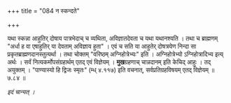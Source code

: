 +++
title = "084 न स्कन्दते"

+++

यथा स्कन्ना आहुतिर् दोषाय पात्रभेदाच् च व्यथिता, अविज्ञातदेवता च यथा यथानश्यति । तथा च ब्राह्मणम् "अर्धा ह वा एषाहुतिर् या देवताम् अविज्ञाय हुता" । एवं च सति या आहुतेर् दोषत्रयेण निन्दा सा प्रकृतब्राह्मणदानस्तुत्यर्था । तथा चोक्तम् "वरिष्ठम् अग्निहोत्रेभ्यः" इति । अग्निहोत्रेभ्यो ऽग्निहोत्रादिभ्य इत्य् अर्थः । सर्वं नित्यकर्मोपसंग्रहार्थम् एतद् एवं विज्ञेयम् । **मुख**ग्रहणाच् चान्नदानम् इति केचिद् आहुः । तद् अयुक्तम् । "पाण्यास्यो हि द्विजः स्मृतः" (म्ध् ४.११७) इति वचनात्, सर्वप्रतिग्रहविषयम् एतद् विज्ञेयम् ॥ ७.८४ ॥

_इदं चान्यत् ।_